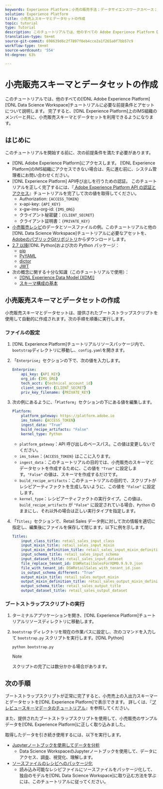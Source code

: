 ```yaml
---
keywords: Experience Platform；小売の販売手法；データサイエンスワークスペース；人気の高いトピック；レシピ
solution: Experience Platform
title: 小売売上スキーマとデータセットの作成
topic: tutorial
type: Tutorial
description: このチュートリアルでは、他のすべての Adobe Experience Platform Data Science Workspace　チュートリアルに必要な前提条件とアセットについて説明します。完了すると、Experience Platform 上の IMS 組織のメンバーと共に、小売販売スキーマとデータセットを利用できるようになります。
translation-type: tm+mt
source-git-commit: 698639d6c2f7897f0eb4cce2a1f265a0f7bb57c9
workflow-type: tm+mt
source-wordcount: '554'
ht-degree: 63%

---
```



# 小売販売スキーマとデータセットの作成

このチュートリアルでは、他のすべての[!DNL Adobe Experience Platform] [!DNL Data Science Workspace]チュートリアルに必要な前提条件とアセットについて説明します。 完了すると、[!DNL Experience Platform]上のIMS組織のメンバーと共に、小売販売スキーマとデータセットを利用できるようになります。

## はじめに

このチュートリアルを開始する前に、次の前提条件を満たす必要があります。
- [!DNL Adobe Experience Platform]にアクセスします。 [!DNL Experience Platform]のIMS組織にアクセスできない場合は、先に進む前に、システム管理者にお問い合わせください。
- [!DNL Experience Platform] API呼び出しを行うための認証。 このチュートリアルを正しく完了するには、『[ Adobe Experience Platform API の認証とアクセス](https://www.adobe.com/go/platform-api-authentication-en)』チュートリアルを完了して次の値を取得してください。
   - Authorization: `{ACCESS_TOKEN}`
   - x-api-key: `{API_KEY}`
   - x-gw-ims-org-id: `{IMS_ORG}`
   - クライアント秘密鍵：`{CLIENT_SECRET}`
   - クライアント証明書：`{PRIVATE_KEY}`
- [小売販売レシピ](../pre-built-recipes/retail-sales.md)のデータとソースファイルの例。このチュートリアルと他の[!DNL Data Science Workspace]チュートリアルに必要なアセットを、[AdobeのパブリックGitリポジトリ](https://github.com/adobe/experience-platform-dsw-reference/)からダウンロードします。
- [ 2.7 以降](https://www.python.org/downloads/)[!DNL Python]および次の Python パッケージ：
   - [pip](https://pypi.org/project/pip/)
   - [PyYAML](https://pyyaml.org/)
   - [dictor](https://pypi.org/project/dictor/)
   - [JWT](https://pypi.org/project/jwt/)
- 次の概念に関する十分な知識（このチュートリアルで使用）：
   - [[!DNL Experience Data Model (XDM)]](../../xdm/home.md)
   - [スキーマ構成の基本](../../xdm/schema/field-dictionary.md)

## 小売販売スキーマとデータセットの作成

小売販売スキーマとデータセットは、提供されたブートストラップスクリプトを使用して自動的に作成されます。次の手順を順番に実行します。

### ファイルの設定

1. [!DNL Experience Platform]チュートリアルリソースパッケージ内で、`bootstrap`ディレクトリに移動し、`config.yaml`を開きます。
2. 「`Enterprise`」セクションの下で、次の値を入力します。

   ```yaml
   Enterprise:
       api_key: {API_KEY}
       org_id: {IMS_ORG}
       tech_acct: {technical_account_id}
       client_secret: {CLIENT_SECRET}
       priv_key_filename: {PRIVATE_KEY}
   ```

3. 次の例にあるように、「`Platform`」セクションの下にある値を編集します。

   ```yaml
   Platform:
       platform_gateway: https://platform.adobe.io
       ims_token: {ACCESS_TOKEN}
       ingest_data: "True"
       build_recipe_artifacts: "False"
       kernel_type: Python
   ```

   - `platform_gateway`：API 呼び出しのベースパス。この値は変更しないでください。
   - `ims_token`：`{ACCESS_TOKEN}` はここに入ります。
   - `ingest_data`：このチュートリアルの目的では、小売販売のスキーマとデータセットを作成するために、この値を `"True"` に設定します。`"False"` の値は、スキーマを作成するだけです。
   - `build_recipe_artifacts`：このチュートリアルの目的で、スクリプトがレシピアーティファクトを生成しないように、この値を `"False"` に設定します。
   - `kernel_type`：レシピアーティファクトの実行タイプ。この値は、`build_recipe_artifacts` が `"False"` に設定されている場合、`Python` のままにし、それ以外の場合は正しい実行タイプを指定します。

4. 「`Titles`」セクションで、Retail Sales データ例に対して次の情報を適切に指定し、編集後にファイルを保存して閉じます。以下に例を示します。

   ```yaml
   Titles:
       input_class_title: retail_sales_input_class
       input_mixin_title: retail_sales_input_mixin
       input_mixin_definition_title: retail_sales_input_mixin_definition
       input_schema_title: retail_sales_input_schema
       input_dataset_title: retail_sales_input_dataset
       file_replace_tenant_id: DSWRetailSalesForXDM0.9.9.9.json
       file_with_tenant_id: DSWRetailSales_with_tenant_id.json
       is_output_schema_different: "True"
       output_mixin_title: retail_sales_output_mixin
       output_mixin_definition_title: retail_sales_output_mixin_definition
       output_schema_title: retail_sales_output_title
       output_dataset_title: retail_sales_output_dataset
   ```

### ブートストラップスクリプトの実行

1. ターミナルアプリケーションを開き、[!DNL Experience Platform]チュートリアルリソースディレクトリに移動します。
2. `bootstrap` ディレクトリを現在の作業パスに設定し、次のコマンドを入力して `bootstrap.py` スクリプトを実行します。[!DNL Python]

   ```bash
   python bootstrap.py
   ```

   >[!NOTE]
   >
   > スクリプトの完了には数分かかる場合があります。

## 次の手順

ブートストラップスクリプトが正常に完了すると、小売売上の入出力スキーマーとデータセットを[!DNL Experience Platform]で表示できます。 詳しくは、『[プレビュースキーマデータのチュートリアル](./preview-schema-data.md)』を参照してください。

また、提供されたブートストラップスクリプトを使用して、小売販売のサンプルデータを[!DNL Experience Platform]に正しく取り込みました。

取得したデータを引き続き使用するには、以下を実行します。
- [Jupyterノートブックを使用してデータを分析](../jupyterlab/analyze-your-data.md)
   - Data Science WorkspaceのJupyterノートブックを使用して、データにアクセス、調査、視覚化、理解します。
- [ソースファイルのレシピへのパッケージ化](./package-source-files-recipe.md)
   - 読み込み可能なレシピファイルにソースファイルをパッケージ化して、独自のモデルを[!DNL Data Science Workspace]に取り込む方法を学ぶには、このチュートリアルに従ってください。